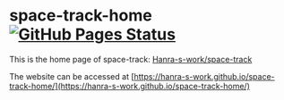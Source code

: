 # space-track-home [![GitHub Pages Status](https://github.com/Hanra-s-work/space-track-home/actions/workflows/pages.yml/badge.svg)](https://github.com/Hanra-s-work/space-track-home/actions/workflows/pages.yml)

This is the home page of space-track: [Hanra-s-work/space-track](https://github.com/Hanra-s-work/space-track)

The website can be accessed at [https://hanra-s-work.github.io/space-track-home/](https://hanra-s-work.github.io/space-track-home/)

